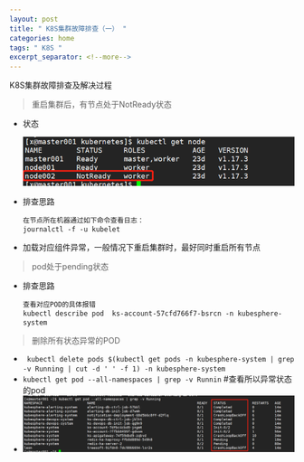 ```yaml
---
layout: post
title: " K8S集群故障排查（一） "
categories: home
tags: " K8S "
excerpt_separator: <!--more-->
--- 
```


K8S集群故障排查及解决过程
<!--more-->

> 重启集群后，有节点处于NotReady状态

- 状态

    ![图片1](../_includes/svg/image_20.png)

- 排查思路
    ```
    在节点所在机器通过如下命令查看日志：
    journalctl -f -u kubelet
    ```
- 加载对应组件异常，一般情况下重启集群时，最好同时重启所有节点

> pod处于pending状态

- 排查思路

    ```
    查看对应POD的具体报错  
    kubectl describe pod  ks-account-57cfd766f7-bsrcn -n kubesphere-system  
    ```

> 删除所有状态异常的POD

   - ` kubectl delete pods $(kubectl get pods -n kubesphere-system | grep -v Running | cut -d ' ' -f 1) -n kubesphere-system`
   - `kubectl get pod --all-namespaces | grep -v Runnin` #查看所以异常状态的pod
   - 
     ![image_21](../_includes/svg/image_21.png)

